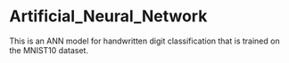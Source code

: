 # Artificial_Neural_Network
This is an ANN model for handwritten digit classification that is trained on the MNIST10 dataset.

